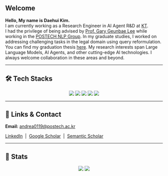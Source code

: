 ## Welcome
**Hello, My name is Daehui Kim.**  
I am currently working as a Research Engineer in AI Agent R&D at [KT](https://ai.kt.com/).  
I had the privilege of being advised by [Prof. Gary Geunbae Lee](https://sites.google.com/view/gary-geunbae-lee/) while working in the [POSTECH NLP Group](https://nlp.postech.ac.kr/).
In my graduate studies, I worked on addressing challenging tasks in the legal domain using query reformulation. 
You can find my graduation thesis [here](https://postech.dcollection.net/srch/srchDetail/200000896467). 
My research interests span Large Language Models, AI Agents, and other cutting-edge AI technologies. I always welcome collaboration in these areas and beyond.

---

## 🛠️ Tech Stacks
<p align="center">
  <img src="https://img.shields.io/badge/Python-3776AB?style=plastic&logo=Python&logoColor=white" />
  <img src="https://img.shields.io/badge/PyTorch-EE4C2C?style=plastic&logo=PyTorch&logoColor=white" />
  <img src="https://img.shields.io/badge/Git-F05032?style=plastic&logo=Git&logoColor=white" />
  <img src="https://img.shields.io/badge/C-A8B9CC?style=plastic&logo=C&logoColor=white" />
  <img src="https://img.shields.io/badge/C++-00599C?style=plastic&logo=C%2B%2B&logoColor=white" />
</p>

---

## 🔗 Links & Contact
**Email:** [andrea0119@postech.ac.kr](mailto:andrea0119@postech.ac.kr)  

[LinkedIn](https://www.linkedin.com/in/daehee-kim-174132185/) &nbsp;|&nbsp; 
[Google Scholar](https://scholar.google.co.kr/citations?user=Jsra7DgAAAAJ&hl=ko) &nbsp;|&nbsp;
[Semantic Scholar](https://www.semanticscholar.org/author/Daehee-Kim/2320842744)

---

## 🏅 Stats
<p align="center">
  <img src="https://github-readme-stats.vercel.app/api?username=daehuikim&bg_color=180,000000,&title_color=000000&text_color=000000" />
  <img src="https://github-readme-stats.vercel.app/api/top-langs/?username=daehuikim&layout=compact&bg_color=180,000000,&title_color=000000&text_color=000000" />
</p>
